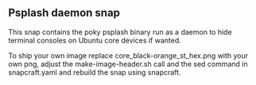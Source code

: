 ## Psplash daemon snap

This snap contains the poky psplash binary run as a daemon to hide terminal consoles
on Ubuntu core devices if wanted.

To ship your own image replace core_black-orange_st_hex.png with your own png,
adjust the make-image-header.sh call and the sed command in snapcraft.yaml and
rebuild the snap using snapcraft.
